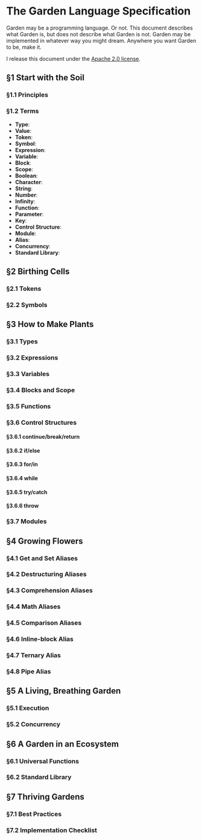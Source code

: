 The Garden Language Specification
=================================

Garden may be a programming language. Or not. This document describes what Garden is, but does not describe what Garden is not. Garden may be implemented in whatever way you might dream. Anywhere you want Garden to be, make it.

I release this document under the [Apache 2.0 license](http://www.apache.org/licenses/LICENSE-2.0).

§1 Start with the Soil
----------------------

### §1.1 Principles

### §1.2 Terms

- **Type**:
- **Value**:
- **Token**:
- **Symbol**:
- **Expression**:
- **Variable**:
- **Block**:
- **Scope**:
- **Boolean**:
- **Character**:
- **String**:
- **Number**:
- **Infinity**:
- **Function**:
- **Parameter**:
- **Key**:
- **Control Structure**:
- **Module**:
- **Alias**:
- **Concurrency**:
- **Standard Library**:

§2 Birthing Cells
-----------------

### §2.1 Tokens

### §2.2 Symbols

§3 How to Make Plants
---------------------

### §3.1 Types

### §3.2 Expressions

### §3.3 Variables

### §3.4 Blocks and Scope

### §3.5 Functions

### §3.6 Control Structures

#### §3.6.1 continue/break/return

#### §3.6.2 if/else

#### §3.6.3 for/in

#### §3.6.4 while

#### §3.6.5 try/catch

#### §3.6.6 throw

### §3.7 Modules

§4 Growing Flowers
------------------

### §4.1 Get and Set Aliases

### §4.2 Destructuring Aliases

### §4.3 Comprehension Aliases

### §4.4 Math Aliases

### §4.5 Comparison Aliases

### §4.6 Inline-block Alias

### §4.7 Ternary Alias

### §4.8 Pipe Alias

§5 A Living, Breathing Garden
-----------------------------

### §5.1 Execution

### §5.2 Concurrency

§6 A Garden in an Ecosystem
---------------------------

### §6.1 Universal Functions

### §6.2 Standard Library

§7 Thriving Gardens
-------------------

### §7.1 Best Practices

### §7.2 Implementation Checklist
